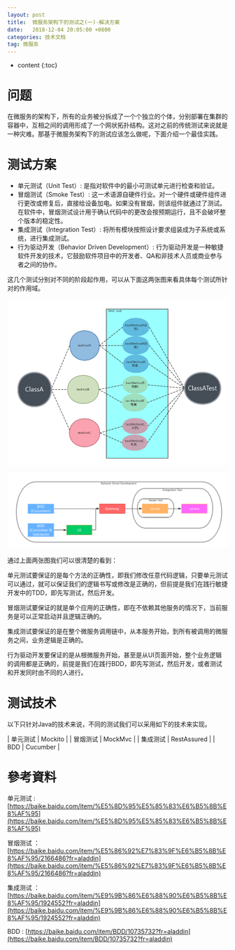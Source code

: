 ```yaml
---
layout: post
title:  微服务架构下的测试之(一)-解决方案
date:   2018-12-04 20:05:00 +0800
categories: 技术文档
tag: 微服务
---
```


* content
{:toc}


问题
=============

在微服务的架构下，所有的业务被分拆成了一个个独立的个体，分别部署在集群的容器中，互相之间的调用形成了一个网状拓扑结构。这对之前的传统测试来说就是一种灾难。那基于微服务架构下的测试应该怎么做呢，下面介绍一个最佳实践。

测试方案
=============

+ 单元测试（Unit Test）: 是指对软件中的最小可测试单元进行检查和验证。
+ 冒烟测试（Smoke Test）: 这一术语源自硬件行业。对一个硬件或硬件组件进行更改或修复后，直接给设备加电。如果没有冒烟，则该组件就通过了测试。在软件中，冒烟测试设计用于确认代码中的更改会按预期运行，且不会破坏整个版本的稳定性。
+ 集成测试（Integration Test）: 将所有模块按照设计要求组装成为子系统或系统，进行集成测试。
+ 行为驱动开发（Behavior Driven Development）: 行为驱动开发是一种敏捷软件开发的技术，它鼓励软件项目中的开发者、QA和非技术人员或商业参与者之间的协作。

这几个测试分别对不同的阶段起作用，可以从下面这两张图来看具体每个测试所针对的作用域。

![](/images/blog/micro-service/04-test-in-micro-service/01-UT.png)

![](/images/blog/micro-service/04-test-in-micro-service/02-other-test.png)

通过上面两张图我们可以很清楚的看到：

单元测试要保证的是每个方法的正确性，即我们修改任意代码逻辑，只要单元测试可以通过，就可以保证我们的逻辑书写或修改是正确的，但前提是我们在践行敏捷开发中的TDD，即先写测试，然后开发。

冒烟测试要保证的就是单个应用的正确性，即在不依赖其他服务的情况下，当前服务是可以正常启动并且逻辑正确的。

集成测试要保证的是在整个微服务调用链中，从本服务开始，到所有被调用的微服务之间，业务逻辑是正确的。

行为驱动开发要保证的是从根微服务开始，甚至是从UI页面开始，整个业务逻辑的调用都是正确的，前提是我们在践行BDD，即先写测试，然后开发，或者测试和开发同时由不同的人进行。


测试技术
=============

以下只针对Java的技术来说，不同的测试我们可以采用如下的技术来实现。

| 单元测试 | Mockito     |
| 冒烟测试 | MockMvc     |
| 集成测试 | RestAssured |
| BDD      | Cucumber    |

參考資料
=============

单元测试 : [https://baike.baidu.com/item/%E5%8D%95%E5%85%83%E6%B5%8B%E8%AF%95](https://baike.baidu.com/item/%E5%8D%95%E5%85%83%E6%B5%8B%E8%AF%95)

冒烟测试 ：[https://baike.baidu.com/item/%E5%86%92%E7%83%9F%E6%B5%8B%E8%AF%95/2166486?fr=aladdin](https://baike.baidu.com/item/%E5%86%92%E7%83%9F%E6%B5%8B%E8%AF%95/2166486?fr=aladdin)

集成测试 ：[https://baike.baidu.com/item/%E9%9B%86%E6%88%90%E6%B5%8B%E8%AF%95/1924552?fr=aladdin](https://baike.baidu.com/item/%E9%9B%86%E6%88%90%E6%B5%8B%E8%AF%95/1924552?fr=aladdin)

BDD : [https://baike.baidu.com/item/BDD/10735732?fr=aladdin](https://baike.baidu.com/item/BDD/10735732?fr=aladdin)
